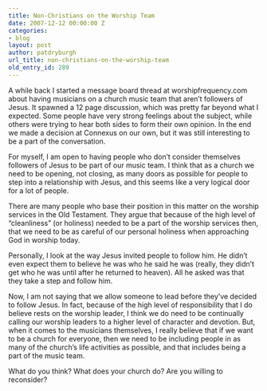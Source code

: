 ```yaml
---
title: Non-Christians on the Worship Team
date: 2007-12-12 00:00:00 Z
categories:
- blog
layout: post
author: patdryburgh
url_title: non-christians-on-the-worship-team
old_entry_id: 289
---
```


A while back I started a message board thread at worshipfrequency.com about having musicians on a church music team that aren’t followers of Jesus. It spawned a 12 page discussion, which was pretty far beyond what I expected. Some people have very strong feelings about the subject, while others were trying to hear both sides to form their own opinion. In the end we made a decision at Connexus on our own, but it was still interesting to be a part of the conversation.

For myself, I am open to having people who don’t consider themselves followers of Jesus to be part of our music team. I think that as a church we need to be opening, not closing, as many doors as possible for people to step into a relationship with Jesus, and this seems like a very logical door for a lot of people.

There are many people who base their position in this matter on the worship services in the Old Testament. They argue that because of the high level of “cleanliness” (or holiness) needed to be a part of the worship services then, that we need to be as careful of our personal holiness when approaching God in worship today.

Personally, I look at the way Jesus invited people to follow him. He didn’t even expect them to believe he was who he said he was (really, they didn’t get who he was until after he returned to heaven).  All he asked was that they take a step and follow him.

Now, I am not saying that we allow someone to lead before they’ve decided to follow Jesus.  In fact, because of the high level of responsibility that I do believe rests on the worship leader, I think we do need to be continually calling our worship leaders to a higher level of character and devotion.  But, when it comes to the musicians themselves, I really believe that if we want to be a church for everyone, then we need to be including people in as many of the church’s life activities as possible, and that includes being a part of the music team.

What do you think?  What does your church do?  Are you willing to reconsider?